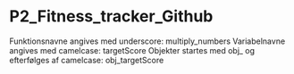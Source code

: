 # P2_Fitness_tracker_Github
Funktionsnavne angives med underscore: multiply_numbers
Variabelnavne angives med camelcase: targetScore
Objekter startes med obj_ og efterfølges af camelcase: obj_targetScore
